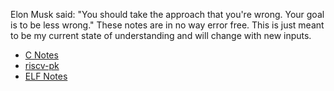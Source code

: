 Elon Musk said: "You should take the approach that you're wrong. Your goal is to be less wrong." These notes are in no way error free. This is just meant to be my current state of understanding and will change with new inputs.  
* [C Notes](docs/cnotes.md)
* [riscv-pk](docs/riscv-pk.md)
* [ELF Notes](docs/ELF.md)
